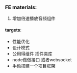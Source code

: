 ### FE materials:
1.  增加倍速播放音频组件


#### targets:
+ 性能优化
+ 设计模式
+ 公用得组件 插件类库
+ node做做接口 或者websocket
+ 手动搭建一个项目框架

